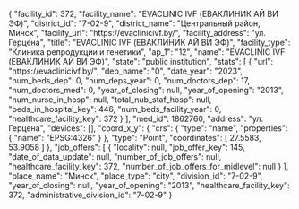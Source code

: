 {
    "facility_id": 372,
    "facility_name": "EVACLINIC IVF (ЕВАКЛИНИК АЙ ВИ ЭФ)",
    "district_id": "7-02-9",
    "district_name": "Центральный район, Минск",
    "facility_url": "https:\/\/evaclinicivf.by\/",
    "facility_address": "ул. Герцена",
    "title": "EVACLINIC IVF (ЕВАКЛИНИК АЙ ВИ ЭФ)",
    "facility_type": "Клиника репродукции и генетики",
    "ap_1": "12",
    "name": "EVACLINIC IVF (ЕВАКЛИНИК АЙ ВИ ЭФ)",
    "state": "public institution",
    "stats": [
        {
            "url": "https:\/\/evaclinicivf.by\/",
            "dep_name": "0",
            "date_year": "2023",
            "num_beds_dep": 0,
            "num_deps_year": 0,
            "num_doctors_dep": 17,
            "num_doctors_med": 0,
            "year_of_closing": null,
            "year_of_opening": "2013",
            "num_nurse_in_hosp": null,
            "total_nub_staf_hosp": null,
            "beds_in_hospital_key": 446,
            "num_beds_facility_year": 0,
            "healthcare_facility_key": 372
        }
    ],
    "med_id": 1862760,
    "address": "ул. Герцена",
    "devices": [],
    "coord_x_y": {
        "crs": {
            "type": "name",
            "properties": {
                "name": "EPSG:4326"
            }
        },
        "type": "Point",
        "coordinates": [
            27.5583,
            53.9058
        ]
    },
    "job_offers": [
        {
            "locality": null,
            "job_offer_key": 145,
            "date_of_data_update": null,
            "number_of_job_offers": null,
            "healthcare_facility_key": 372,
            "number_of_job_offers_for_midlevel": null
        }
    ],
    "place_name": "Минск",
    "place_type": "city",
    "division_id": "7-02-9",
    "year_of_closing": null,
    "year_of_opening": "2013",
    "healthcare_facility_key": 372,
    "administrative_division_id": "7-02-9"
}